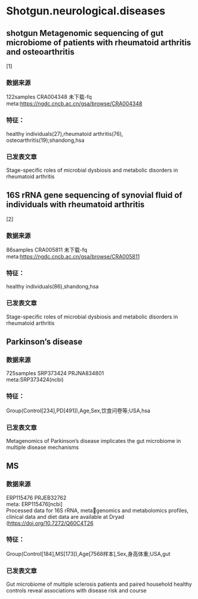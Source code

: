 # Shotgun.neurological.diseases
 

## shotgun Metagenomic sequencing of gut microbiome of patients with rheumatoid arthritis and osteoarthritis
[1]  
### 数据来源  
122samples CRA004348  未下载-fq  
meta:https://ngdc.cncb.ac.cn/gsa/browse/CRA004348  
### 特征：
healthy individuals(27),rheumatoid arthritis(76), osteoarthritis(19);shandong,hsa
### 已发表文章
Stage-specific roles of microbial dysbiosis and metabolic disorders in rheumatoid arthritis   

## 16S rRNA gene sequencing of synovial fluid of individuals with rheumatoid arthritis
[2]  
### 数据来源  
86samples CRA005811  未下载-fq  
meta:https://ngdc.cncb.ac.cn/gsa/browse/CRA005811  
### 特征：
healthy individuals(86),shandong,hsa
### 已发表文章
Stage-specific roles of microbial dysbiosis and metabolic disorders in rheumatoid arthritis 



## Parkinson’s disease
### 数据来源  
725samples SRP373424 PRJNA834801  
meta:SRP373424(ncbi)
### 特征：
Group(Control[234],PD[491]),Age,Sex,饮食问卷等;USA,hsa  
### 已发表文章
Metagenomics of Parkinson’s disease implicates the gut microbiome in multiple disease mechanisms


## MS
### 数据来源  
ERP115476  PRJEB32762  
meta: ERP115476[ncbi]  
Processed data for 16S rRNA, metagenomics and metabolomics profiles, clinical data and diet data are available at Dryad (https://doi.org/10.7272/Q60C4T26
### 特征：
Group(Control[184],MS[173]),Age[7568样本],Sex,身高体重;USA,gut
### 已发表文章
Gut microbiome of multiple sclerosis patients and paired household healthy controls reveal associations with disease risk and course
